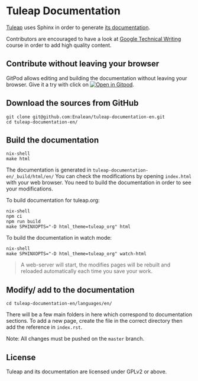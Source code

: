 Tuleap Documentation
====================

[Tuleap](https://tuleap.org/) uses Sphinx in order to generate [its
documentation](https://docs.tuleap.org/).

Contributors are encouraged to have a look at 
[Google Technical Writing](https://developers.google.com/tech-writing) 
course in order to add high quality content.

Contribute without leaving your browser
---------------------------------------

GitPod allows editing and building the documentation without leaving your browser. Give it a try with click on [![Open in Gitpod](https://gitpod.io/button/open-in-gitpod.svg)](https://gitpod.io/#https://github.com/Enalean/tuleap-documentation-en).


Download the sources from GitHub
--------------------------------

    git clone git@github.com:Enalean/tuleap-documentation-en.git
    cd tuleap-documentation-en/

Build the documentation
-----------------------

    nix-shell
    make html

The documentation is generated in `tuleap-documentation-en/_build/html/en/` You can check the modifications by opening `index.html` with your web browser. You need to build the documentation in order to see your modifications.

To build documentation for tuleap.org:

    nix-shell
    npm ci
    npm run build
    make SPHINXOPTS="-D html_theme=tuleap_org" html


To build the documentation in watch mode:

    nix-shell
    make SPHINXOPTS="-D html_theme=tuleap_org" watch-html
    
> A web-server will start, the modifies pages will be rebuilt and reloaded automatically each time you save your work.

Modify/ add to the documentation
------------------------

    cd tuleap-documentation-en/languages/en/

There will be a few main folders in here which correspond to documentation sections. To add a new page, create the file in the correct directory then add the reference in `index.rst`.

Note: All changes must be pushed on the `master` branch.

License
-------

Tuleap and its documentation are licensed under GPLv2 or above.
